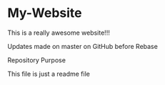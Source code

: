 # My-Website

This is a really awesome website!!!

Updates made on master on GitHub before Rebase


Repository Purpose 


This file is just a readme file
